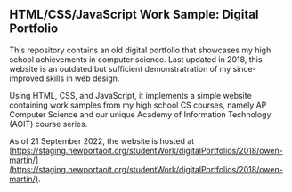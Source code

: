 
## HTML/CSS/JavaScript Work Sample: Digital Portfolio



This repository contains an old digital portfolio that showcases my high school
achievements in computer science. Last updated in 2018, this website is an
outdated but sufficient demonstratration of my since-improved skills in web
design.

Using HTML, CSS, and JavaScript, it implements a simple website containing
work samples from my high school CS courses, namely AP Computer Science and
our unique Academy of Information Technology (AOIT) course series.

As of 21 September 2022, the website is hosted at
[https://staging.newportaoit.org/studentWork/digitalPortfolios/2018/owen-martin/](https://staging.newportaoit.org/studentWork/digitalPortfolios/2018/owen-martin/).
